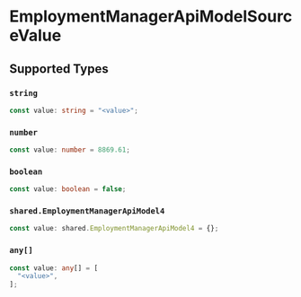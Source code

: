 # EmploymentManagerApiModelSourceValue


## Supported Types

### `string`

```typescript
const value: string = "<value>";
```

### `number`

```typescript
const value: number = 8869.61;
```

### `boolean`

```typescript
const value: boolean = false;
```

### `shared.EmploymentManagerApiModel4`

```typescript
const value: shared.EmploymentManagerApiModel4 = {};
```

### `any[]`

```typescript
const value: any[] = [
  "<value>",
];
```

